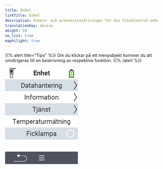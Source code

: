 ```yaml
---
title: Enhet
linkTitle: Enhet
description: Enhets- och processinställningar för din VitalControl-enhet
translationKey: device
weight: 50
no_list: true
maphilight: true
---
```

{{% alert title="Tips" %}}
Om du klickar på ett menyobjekt kommer du att omdirigeras till en beskrivning av respektive funktion.
{{% /alert %}}

<img src="images/menu.png" alt="VitalControl Enhet" title="Enhet" usemap="#workmap" class="maphilight" />

<map name="workmap">
  <area shape="rect" coords="2,40,238,80" alt="Datahantering" title="Kör datorsäkerhetskopior, exportera dina data och återställ enheten&#10;Musklick: öppna dokumentation" href="/sv/docs/device/data-management/">
  <area shape="rect" coords="2,80,238,120" alt="Info" title="Visa viktig program- och hårdvaruinformation&#10;Musklick: öppna dokumentation" href="/sv/docs/device/info/">
  <area shape="rect" coords="2,120,238,160" alt="Service" title="Kontrollera dina enhetsdrivrutiner, uppdatera din firmware och utför ett räckviddstest&#10;Musklick: öppna dokumentation" href="/sv/docs/device/service/">
  <area shape="rect" coords="2,160,238,200" alt="Temperaturmätning" title="Testa din enhets temperaturmätning&#10;Musklick: öppna dokumentation" href="/sv/docs/device/temperature-measurement/">
  <area shape="rect" coords="2,200,238,240" alt="Ficklampa" title="Slå på eller av ljuset på din VitalControl-enhet&#10;Musklick: öppna dokumentation" href="/sv/docs/device/flashlight/">

  <area shape="rect" coords="2,282,97,318" alt="Tillbaka" title="Hoppa tillbaka en nivå" href="/sv/docs/menu/mainmenu/">
</map>
